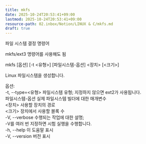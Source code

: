 ```yaml
---
title: mkfs
date: 2025-10-24T20:53:41+09:00
lastmod: 2025-10-24T20:53:41+09:00
resource-path: 02.inbox/Notion/LINUX & C/mkfs.md
draft: true
---
```

파일 시스템 결정 명령어

  

mkfs/ext3 명령어를 사용해도 됨

  

mkfs [옵션] [-t <유형>] [파일시스템-옵션] <장치> [<크기>]

Linux 파일시스템을 생성합니다.

옵션:  
-t, --type=<유형> 파일시스템 유형; 지정하지 않으면 ext2가 사용됩니다.  
파일시스템-옵션 실제 파일시스템 빌더에 대한 매개변수  
<장치> 사용할 장치의 경로  
<크기> 장치에서 사용할 블록 수  
-V, --verbose 수행되는 작업에 대한 설명;  
-V를 여러 번 지정하면 시험 실행을 수행합니다.  
-h, --help 이 도움말 표시  
-V, --version 버전 표시